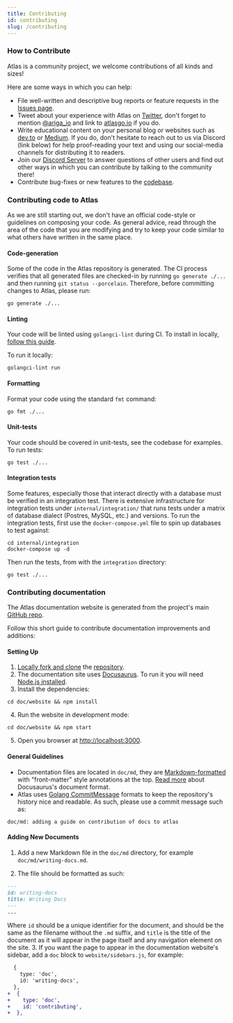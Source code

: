 ```yaml
---
title: Contributing
id: contributing
slug: /contributing
---
```


### How to Contribute
Atlas is a community project, we welcome contributions of all kinds and sizes!

Here are some ways in which you can help:
* File well-written and descriptive bug reports or feature requests in the [Issues page](https://github.com/anthony-bible/atlas/issues).
* Tweet about your experience with Atlas on [Twitter](https://twitter.com), don't forget to mention
  [@ariga_io](https://twitter.com/ariga_io) and link to [atlasgo.io](https://atlasgo.io) if you do.
* Write educational content on your personal blog or websites such as [dev.to](https://dev.to) or 
  [Medium](https://medium.com). If you do, don't hesitate to reach out to us via Discord (link below)
  for help proof-reading your text and 
  using our social-media channels for distributing it to readers.
* Join our [Discord Server](https://discord.com/invite/QhsmBAWzrC) to answer questions of other users
  and find out other ways in which you can contribute by talking to the community there!
* Contribute bug-fixes or new features to the [codebase](https://github.com/anthony-bible/atlas).

### Contributing code to Atlas

As we are still starting out, we don't have an official code-style or guidelines on composing your
code. As general advice, read through the area of the code that you are modifying and try to keep your code
similar to what others have written in the same place.  

#### Code-generation

Some of the code in the Atlas repository is generated. The CI process verifies that
all generated files are checked-in by running `go generate ./...` and then running
`git status --porcelain`. Therefore, before committing changes to Atlas, please run:
```shell
go generate ./...
```

#### Linting

Your code will be linted using `golangci-lint` during CI. To install in locally,
[follow this guide](https://golangci-lint.run/usage/install/#local-installation). 

To run it locally:
```shell
golangci-lint run
```

#### Formatting 
Format your code using the standard `fmt` command:
```shell
go fmt ./...
```

#### Unit-tests

Your code should be covered in unit-tests, see the codebase for examples. To run tests:
```shell
go test ./...
```

#### Integration tests

Some features, especially those that interact directly with a database must be verified
in an integration test. There is extensive infrastructure for integration tests under
`internal/integration/` that runs tests under a matrix of database dialect (Postres, MySQL, etc.)
and versions. To run the integration tests, first use the `docker-compose.yml` file to spin up
databases to test against:

```shell
cd internal/integration 
docker-compose up -d
```

Then run the tests, from with the `integration` directory:
```shell
go test ./...
```

### Contributing documentation 

The Atlas documentation website is generated from the project's main [GitHub repo](https://github.com/anthony-bible/atlas).

Follow this short guide to contribute documentation improvements and additions:

#### Setting Up

1. [Locally fork and clone](https://docs.github.com/en/github/getting-started-with-github/quickstart/fork-a-repo) the
  [repository](https://github.com/anthony-bible/atlas).
2. The documentation site uses [Docusaurus](https://docusaurus.io/). To run it you will need [Node.js installed](https://nodejs.org/en/).
3. Install the dependencies:
  ```shell
  cd doc/website && npm install
  ```
4. Run the website in development mode:
  ```shell
  cd doc/website && npm start
  ```
5. Open you browser at [http://localhost:3000](http://localhost:3000).

#### General Guidelines

* Documentation files are located in `doc/md`, they are [Markdown-formatted](https://en.wikipedia.org/wiki/Markdown)
  with "front-matter" style annotations at the top. [Read more](https://docusaurus.io/docs/docs-introduction) about
  Docusaurus's document format.
* Atlas uses [Golang CommitMessage](https://github.com/golang/go/wiki/CommitMessage) formats to keep the repository's
  history nice and readable. As such, please use a commit message such as:
```text
doc/md: adding a guide on contribution of docs to atlas
```

#### Adding New Documents

1. Add a new Markdown file in the `doc/md` directory, for example `doc/md/writing-docs.md`.

2. The file should be formatted as such:
  ```markdown
  ---
  id: writing-docs
  title: Writing Docs
  ---
  ...
  ```
  Where `id` should be a unique identifier for the document,  and should be the same as the filename without the `.md` suffix,
  and `title` is the title of the document as it will appear in the page itself and any navigation element on the site.
3. If you want the page to appear in the documentation website's sidebar, add a `doc` block to `website/sidebars.js`, for example:
```diff
  {
    type: 'doc',
    id: 'writing-docs',
  },
+  {
+    type: 'doc',
+    id: 'contributing',
+  },
```